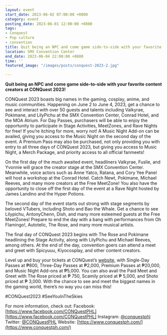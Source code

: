 ```yaml
---
layout: event
start_date: 2023-06-02 07:00:00 +0800
category: event
posting_date: 2023-06-01 12:00:00 +0800
tags:
- Conquest
- Pop culture
- convention
title: Quit being an NPC and come game side-to-side with your favorite content creators at CONQuest 2023! 
location: SMX Convention Center
end_date: 2023-06-04 22:00:00 +0800
time: ''
featured_image: "/images/posts/conquest-2023-2.jpg"

---
```

**Quit being an NPC and come game side-to-side with your favorite content creators at CONQuest 2023!**

CONQuest 2023 boasts big names in the gaming, cosplay, anime, and music communities. Happening on June 2 to June 4, 2023, get a chance to see and interact with over 50 guests and talents including Valkyrae, Pokimane, and LilyPichu at the SMX Convention Center, Conrad Hotel, and the MOA Atrium. For Day Passes, purchasers will be able to enjoy the opportunity to participate in Stage Activities, MeetZones, and Rave Nights for free! If you’re itching for more, worry not! A Music Night Add-on can be availed, giving you access to the Music Night on the second day of the event. A Premium Pass may also be purchased, not only providing you with entry to all three days of CONQuest 2023, but giving you access to Music Night, a Merch Package, and priority access to all official fanmeets!

On the first day of the much awaited event, headliners Valkyrae, Fuslie, and Yvonnie will grace the creator stage at the SMX Convention Center. Meanwhile, voice actors such as Anne Yatco, Ratana, and Cory Yee Panel will host a workshop at the Conrad Hotel. Catch Newt, Pokimane, Michael Reeves, and many more creators at the Free MeetZone! You also have the opportunity to close off the first day of the event at a Rave Night hosted by James Landino and the Hyper Potions. 

The second day of the event starts out strong with stage segments by beloved VTubers, including Shoto and Bao the Whale. Get a chance to see Lilypichu, AntonyChenn, Dish, and many more esteemed guests at the Free MeetZones! Prepare to end the day with a bang with performances from Oh Flamingo!, Autotelic, The Rose, and many more musical artists. 

The final day of CONQuest 2023 begins with The Rose and Pokimane headlining the Stage Activity, along with LilyPichu and Michael Reeves, among others. At the end of the day, convention goers can attend a meet and greet with Spicyuuu, Kiyocosplay, and other content creators.

Level up and buy your tickets at CONQuest’s [website](https://www.conquestph.com/tickets), with Single-Day Passes at ₱800, Three-Day Passes at ₱2,000, Premium Passes at ₱20,000, and Music Night Add-ons at ₱5,000. You can also avail the Paid Meet and Greet with The Rose priced at ₱ 750, Scamily priced at ₱ 5,000, and Shoto priced at ₱ 3,000. With the chance to see and meet the biggest names in the gaming world, there’s no way you can miss this!

#CONQuest2023 #SeeYouInTheSkies

For more information, check out:
Facebook: [https://www.facebook.com/CONQuestPHL][https://www.facebook.com/CONQuestPHL]
Instagram: [@conquestphl](https://www.instagram.com/conquestphl/)
Twitter: [@CONQuestPHL](https://www.twitter.com/conquestphl)
Website: [https://www.conquestph.com/](https://www.conquestph.com/)
